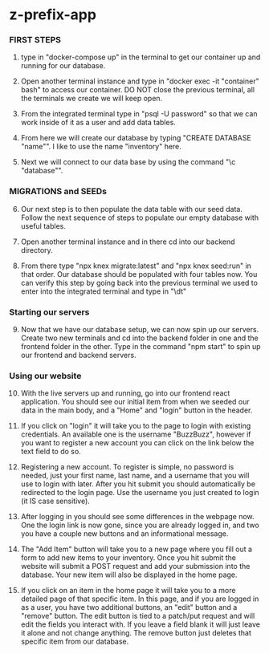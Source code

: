 # z-prefix-app

### FIRST STEPS
1. type in "docker-compose up" in the terminal to get our container up and running for our database.

2. Open another terminal instance and type in "docker exec -it "container" bash" to access our container. DO NOT close the previous terminal, all the terminals we create we will keep open.

3. From the integrated terminal type in "psql -U password" so that we can work inside of it as a user and add data tables.

4. From here we will create our database by typing "CREATE DATABASE "name"". I like to use the name "inventory" here.

5. Next we will connect to our data base by using the command "\c "database"".

### MIGRATIONS and SEEDs
6. Our next step is to then populate the data table with our seed data. Follow the next sequence of steps to populate our empty database with useful tables.

7. Open another terminal instance and in there cd into our backend directory.

8. From there type "npx knex migrate:latest" and "npx knex seed:run" in that order. Our database should be populated with four tables now. You can verify this step by going back into the previous terminal we used to enter into the integrated terminal and type in "\dt"

### Starting our servers
9. Now that we have our database setup, we can now spin up our servers. Create two new terminals and cd into the backend folder in one and the frontend folder in the other. Type in the command "npm start" to spin up our frontend and backend servers.

### Using our website
10. With the live servers up and running, go into our frontend react application. You should see our initial item from when we seeded our data in the main body, and a "Home" and "login" button in the header. 

11. If you click on "login" it will take you to the page to login with existing credentials. An available one is the username "BuzzBuzz", however if you want to register a new account you can click on the link below the text field to do so.

12. Registering a new account. To register is simple, no password is needed, just your first name, last name, and a username that you will use to login with later. After you hit submit you should automatically be redirected to the login page. Use the username you just created to login (it IS case sensitive).

13. After logging in you should see some differences in the webpage now. One the login link is now gone, since you are already logged in, and two you have a couple new buttons and an informational message. 

14. The "Add Item" button will take you to a new page where you fill out a form to add new items to your inventory. Once you hit submit the website will submit a POST request and add your submission into the database. Your new item will also be displayed in the home page.

15. If you click on an item in the home page it will take you to a more detailed page of that specific item. In this page, and if you are logged in as a user, you have two additional buttons, an "edit" button and a "remove" button. The edit button is tied to a patch/put request and will edit the fields you interact with. If you leave a field blank it will just leave it alone and not change anything. The remove button just deletes that specific item from our database.